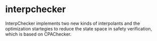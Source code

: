 # interpchecker
InterpChecker implements two new kinds of interpolants and the optimization startegies 
to reduce the state space in safety verification, which is based on CPAChecker.
